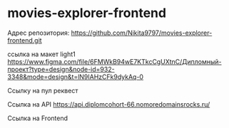 # movies-explorer-frontend

Адрес репозитория: https://github.com/Nikita9797/movies-explorer-frontend.git

ссылка на макет light1 https://www.figma.com/file/6FMWkB94wE7KTkcCgUXtnC/Дипломный-проект?type=design&node-id=932-3348&mode=design&t=lN9IAHzCFk9dykAq-0

Ссылку на пул реквест

Ссылка на API https://api.diplomcohort-66.nomoredomainsrocks.ru/

Ссылка на Frontend
